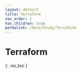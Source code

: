 ```yaml
---
layout: default
title: Terraform
nav_order: 1
has_children: true
permalink: /docs/Study/Terraform
---
```


# Terraform
{: .no_toc }

